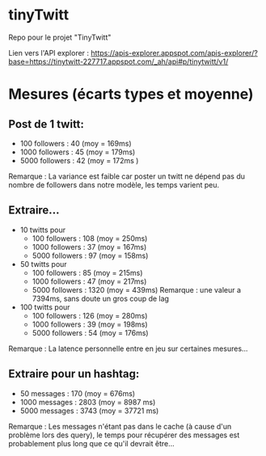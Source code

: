 # tinyTwitt
Repo pour le projet "TinyTwitt" 

Lien vers l'API explorer : https://apis-explorer.appspot.com/apis-explorer/?base=https://tinytwitt-227717.appspot.com/_ah/api#p/tinytwitt/v1/

# Mesures (écarts types et moyenne)

## Post de 1 twitt:
  - 100 followers : 40 (moy = 169ms)
  - 1000 followers : 45 (moy = 179ms)
  - 5000 followers : 42 (moy = 172ms )
  
 Remarque : La variance est faible car poster un twitt ne dépend pas du nombre de followers dans notre modèle, les temps varient peu.
 
## Extraire...
  - 10 twitts pour 
    - 100 followers : 108 (moy = 250ms)
    - 1000 followers : 37 (moy = 167ms)
    - 5000 followers : 97 (moy = 158ms)
  - 50 twitts pour
    - 100 followers : 85 (moy = 215ms)
    - 1000 followers : 47 (moy = 217ms)
    - 5000 followers : 1320 (moy = 439ms)  Remarque : une valeur a 7394ms, sans doute un gros coup de lag
  - 100 twitts pour
    - 100 followers : 126 (moy = 280ms)
    - 1000 followers : 39 (moy = 198ms)
    - 5000 followers : 54 (moy = 176ms)
    
Remarque : La latence personnelle entre en jeu sur certaines mesures...

## Extraire pour un hashtag:
  - 50 messages : 170 (moy = 676ms)
  - 1000 messages : 2803 (moy = 8987 ms)
  - 5000 messages : 3743 (moy = 37721 ms)
  
Remarque : Les messages n'étant pas dans le cache (à cause d'un problème lors des query), le temps pour récupérer des messages est probablement plus long que ce qu'il devrait être...
